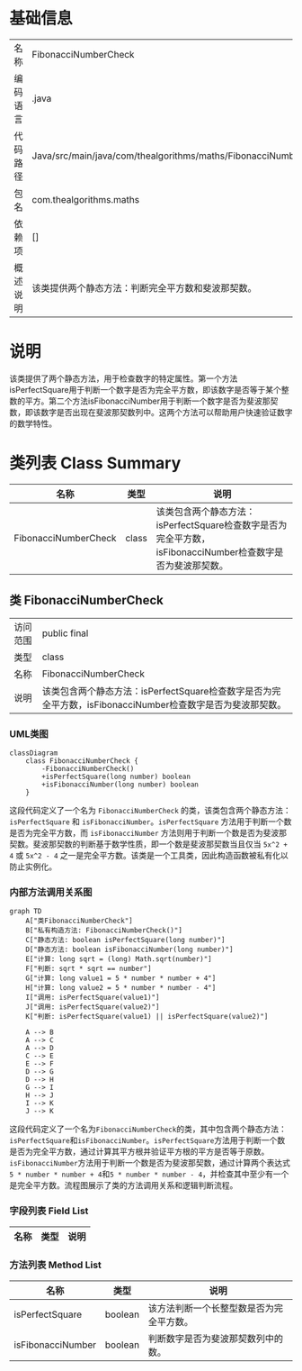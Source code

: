 # 基础信息

|      |      |
|------|------|
| 名称 | FibonacciNumberCheck |
| 编码语言 | .java |
| 代码路径 | Java/src/main/java/com/thealgorithms/maths/FibonacciNumberCheck.java |
| 包名 | com.thealgorithms.maths |
| 依赖项 | [] |
| 概述说明 | 该类提供两个静态方法：判断完全平方数和斐波那契数。 |

# 说明

该类提供了两个静态方法，用于检查数字的特定属性。第一个方法isPerfectSquare用于判断一个数字是否为完全平方数，即该数字是否等于某个整数的平方。第二个方法isFibonacciNumber用于判断一个数字是否为斐波那契数，即该数字是否出现在斐波那契数列中。这两个方法可以帮助用户快速验证数字的数学特性。

# 类列表 Class Summary

| 名称   | 类型  | 说明 |
|-------|------|-------------|
| FibonacciNumberCheck | class | 该类包含两个静态方法：isPerfectSquare检查数字是否为完全平方数，isFibonacciNumber检查数字是否为斐波那契数。 |



## 类 FibonacciNumberCheck

|      |      |
|------|------|
| 访问范围 | public final |
| 类型 | class |
| 名称 | FibonacciNumberCheck |
| 说明 | 该类包含两个静态方法：isPerfectSquare检查数字是否为完全平方数，isFibonacciNumber检查数字是否为斐波那契数。 |


### UML类图

```mermaid
classDiagram
    class FibonacciNumberCheck {
        -FibonacciNumberCheck()
        +isPerfectSquare(long number) boolean
        +isFibonacciNumber(long number) boolean
    }
```

这段代码定义了一个名为 `FibonacciNumberCheck` 的类，该类包含两个静态方法：`isPerfectSquare` 和 `isFibonacciNumber`。`isPerfectSquare` 方法用于判断一个数是否为完全平方数，而 `isFibonacciNumber` 方法则用于判断一个数是否为斐波那契数。斐波那契数的判断基于数学性质，即一个数是斐波那契数当且仅当 `5x^2 + 4` 或 `5x^2 - 4` 之一是完全平方数。该类是一个工具类，因此构造函数被私有化以防止实例化。


### 内部方法调用关系图

```mermaid
graph TD
    A["类FibonacciNumberCheck"]
    B["私有构造方法: FibonacciNumberCheck()"]
    C["静态方法: boolean isPerfectSquare(long number)"]
    D["静态方法: boolean isFibonacciNumber(long number)"]
    E["计算: long sqrt = (long) Math.sqrt(number)"]
    F["判断: sqrt * sqrt == number"]
    G["计算: long value1 = 5 * number * number + 4"]
    H["计算: long value2 = 5 * number * number - 4"]
    I["调用: isPerfectSquare(value1)"]
    J["调用: isPerfectSquare(value2)"]
    K["判断: isPerfectSquare(value1) || isPerfectSquare(value2)"]

    A --> B
    A --> C
    A --> D
    C --> E
    E --> F
    D --> G
    D --> H
    G --> I
    H --> J
    I --> K
    J --> K
```

这段代码定义了一个名为`FibonacciNumberCheck`的类，其中包含两个静态方法：`isPerfectSquare`和`isFibonacciNumber`。`isPerfectSquare`方法用于判断一个数是否为完全平方数，通过计算其平方根并验证平方根的平方是否等于原数。`isFibonacciNumber`方法用于判断一个数是否为斐波那契数，通过计算两个表达式`5 * number * number + 4`和`5 * number * number - 4`，并检查其中至少有一个是完全平方数。流程图展示了类的方法调用关系和逻辑判断流程。

### 字段列表 Field List

| 名称  | 类型  | 说明 |
|-------|-------|------|

### 方法列表 Method List

| 名称  | 类型  | 说明 |
|-------|-------|------|
| isPerfectSquare | boolean | 该方法判断一个长整型数是否为完全平方数。 |
| isFibonacciNumber | boolean | 判断数字是否为斐波那契数列中的数。 |





